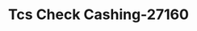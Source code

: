 ---
f_zip-code: 92780
f_state-code: CA
title: Tcs Check Cashing-27160
f_phone: 714-669-3092
f_city-only: Tustin
f_address: 14151 Red Hill Avenue Tustin
f_location-unique-id: '27160'
slug: tcs-check-cashing-27160
updated-on: '2024-05-30T13:46:58.046Z'
created-on: '2024-05-30T13:36:59.803Z'
published-on: '2024-05-30T13:54:32.469Z'
f_city-state: cms/city/tustin-ca.md
f_company: cms/company/tcs-check-cashing.md
f_state: cms/state/california.md
layout: '[payday-loan].html'
tags: payday-loan
---